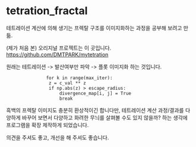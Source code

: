 # tetration_fractal
테트레이션 계산에 의해 생기는 프렉탈 구조를 
이미지화하는 과정을 공부해 보려고 만듦.

(제가 처음 본) 오리지널 프로젝트는 이 곳입니다. 
https://github.com/DMTPARK/mytetration

원래는 테트레이션 -> 발산여부만 파악 -> 플롯 이미지화 하는 것입니다. 
```
               for k in range(max_iter):
                z = c_val ** z
                if np.abs(z) > escape_radius:
                    divergence_map[i, j] = True
                    break
```
흑백의 프렉탈 이미지도 충분히 환상적이긴 합니다만, 
테트레이션 계산 과정/결과를 다양하게 바꾸어 보면서 
다양하고 화려한 무늬를 살펴볼 수도 있지 않을까? 하는 생각에 
프로그램을 확장 제작하게 되었습니다. 

의견을 주셔도 좋고, 개선을 해 주셔도 좋습니다. 
